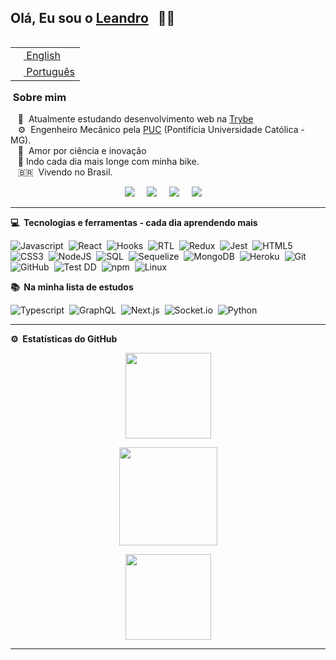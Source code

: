 ## Olá, Eu sou o [Leandro](https://leandrofcr.vercel.app/) &nbsp; :man_technologist:

<table align="right">
 <tr><td><a href="README.md"><img src="https://www.countryflags.io/us/shiny/64.png" height="13"> English</a></td></tr>
 <tr><td><a href="README_pt.md"><img src="https://www.countryflags.io/br/shiny/64.png" height="13"> Português</a></td></tr>
</table>

### &nbsp;Sobre mim

&nbsp;&nbsp;&nbsp;:rocket: &nbsp;Atualmente estudando desenvolvimento web na [Trybe](https://www.betrybe.com/) \
&nbsp;&nbsp;&nbsp;:gear: &nbsp;Engenheiro Mecânico pela [PUC](https://www.pucminas.br/institucional/Paginas/a-puc-minas.aspx) (Pontifícia Universidade Católica - MG).\
&nbsp;&nbsp;&nbsp;:telescope: &nbsp;Amor por ciência e inovação\
&nbsp;&nbsp;&nbsp;:bicyclist:&nbsp;Indo cada dia mais longe com minha bike.\
&nbsp;&nbsp;&nbsp;:brazil: &nbsp;Vivendo no Brasil.

<p align="center">
  <a href="mailto:lleandrofr@gmail.com?subject=Olá%20Leandro%20Reis"><img src="https://img.shields.io/badge/gmail-%23D14836.svg?&style=for-the-badge&logo=gmail&logoColor=white" /></a>&nbsp;&nbsp;&nbsp;&nbsp;
  <a href="https://www.linkedin.com/in/leandrofcr/"><img src="https://img.shields.io/badge/linkedin-%230077B5.svg?&style=for-the-badge&logo=linkedin&logoColor=white" /></a>&nbsp;&nbsp;&nbsp;&nbsp;
	<a href="https://www.instagram.com/leandrofcr/"><img src="https://img.shields.io/badge/instagram-%23dc2743.svg?&style=for-the-badge&logo=instagram&logoColor=white" /></a>&nbsp;&nbsp;&nbsp;&nbsp;
	<a href="https://leandrofcr.vercel.app/"><img src="https://img.shields.io/badge/-portfolio-green?&style=for-the-badge" /></a>&nbsp;&nbsp;&nbsp;&nbsp;
  </a>
</p>
</p>

<hr/>


<b> :computer: &nbsp;Tecnologias e ferramentas - cada dia aprendendo mais</b>
  <br/>


![Javascript](https://img.shields.io/badge/-Javascript-yellow?style=flat=square&logo=javascript&logoColor=white)&nbsp;
![React](https://img.shields.io/badge/-React-61DAFB?style=flat=square&logo=react&logoColor=black)&nbsp;
![Hooks](https://img.shields.io/badge/-Hooks-61DAFB?style=flat=square&logo=react&logoColor=black)&nbsp;
![RTL](https://img.shields.io/badge/-RTL-61DAFB?style=flat=square&logo=react&logoColor=black)&nbsp;
![Redux](https://img.shields.io/badge/-Redux-764ABC?style=flat=square&logo=redux&logoColor=white)&nbsp;
![Jest](https://img.shields.io/badge/-Jest-C21325?style=flat=square&logo=jest&logoColor=white)&nbsp;
![HTML5](https://img.shields.io/badge/-HTML5-E34F26?style=flat=square&logo=html5&logoColor=white)&nbsp;
![CSS3](https://img.shields.io/badge/-CSS3-1572B6?style=flat=square&logo=css3&logoColor=white)&nbsp;
![NodeJS](https://img.shields.io/badge/-Node.Js-339933?style=flat=square&logo=node.js&logoColor=white)&nbsp;
![SQL](https://img.shields.io/badge/-SQL-4479A1?style=flat=square&logo=mysql&logoColor=white)&nbsp;
![Sequelize](https://img.shields.io/badge/-Sequelize-52B0E7?style=flat=square&logo=sequelize&logoColor=white)&nbsp;
![MongoDB](https://img.shields.io/badge/-MongoDB-47A248?style=flat=square&logo=mongodb&logoColor=white)&nbsp;
![Heroku](https://img.shields.io/badge/-Heroku-430098?style=flat=square&logo=heroku&logoColor=white)&nbsp;
![Git](https://img.shields.io/badge/-Git-F05032?style=flat=square&logo=git&logoColor=white)&nbsp;
![GitHub](https://img.shields.io/badge/-GitHub-181717?style=flat=square&logo=github&logoColor=white)&nbsp;
![Test DD](https://img.shields.io/badge/-Test%20DD-orange?style=flat=square)&nbsp;
![npm](https://img.shields.io/badge/-npm-CB3837?style=flat=square&logo=npm&logoColor=white)&nbsp;
![Linux](https://img.shields.io/badge/-Linux-FCC624?style=flat=square&logo=linux&logoColor=black)&nbsp;

<!-- ![]()&nbsp; -->

<b> :books: &nbsp;Na minha lista de estudos</b>
<br/>

![Typescript](https://img.shields.io/badge/-TypeScript-3178C6?style=flat=square&logo=typescript&logoColor=white)&nbsp;
![GraphQL](https://img.shields.io/badge/-GraphQL-E10098?style=flat=square&logo=graphql&logoColor=white)&nbsp;
![Next.js](https://img.shields.io/badge/-Next.js-000000?style=flat=square&logo=next.js&logoColor=white)&nbsp;
![Socket.io](https://img.shields.io/badge/-Socket.io-010101?style=flat=square&logo=socket.io&logoColor=white)&nbsp;
![Python](https://img.shields.io/badge/-Python-3776AB?style=flat=square&logo=python&logoColor=white)&nbsp;
<!-- ![]()&nbsp; -->


<hr/>

<b>:gear: &nbsp;Estatísticas do GitHub</b>
<br/>
  <p align="center">
      <img height="137px" src="https://github-readme-streak-stats.herokuapp.com/?user=leandrofcr&hide_border=true&theme=nightowl" />
  </p>
  <p align="center">
      <img height="157px" src="https://github-readme-stats.vercel.app/api?username=leandrofcr&theme=nightowl&count_private=true&hide_border=true" />
</p>
 <p align="center">
	<img height="137px" src="https://github-readme-stats.vercel.app/api/top-langs/?username=leandrofcr&layout=compact&hide_title=true&theme=nightowl&hide_border=true" />
  </p>


<hr/>
<br/>

<!-- <p align="right">
<img src="https://komarev.com/ghpvc/?username=leandrofcr&style=plastic&label=Views"><img>
</p> -->

